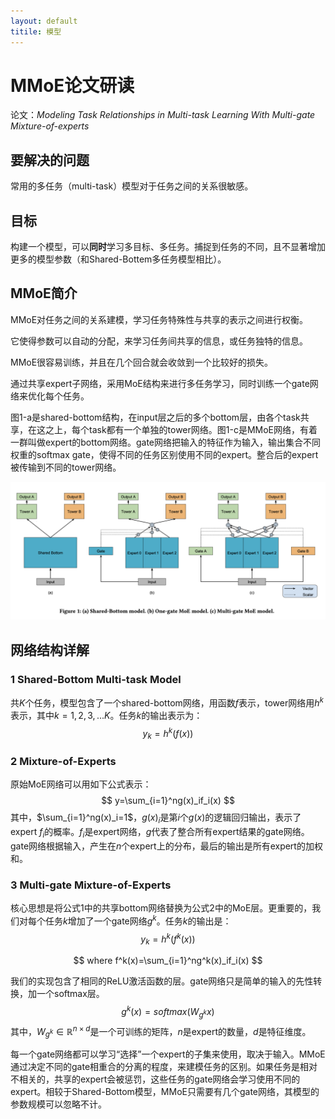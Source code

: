 ```yaml
---
layout: default
titile: 模型
---
```


# MMoE论文研读

论文：*Modeling Task Relationships in Multi-task Learning With Multi-gate Mixture-of-experts*



## 要解决的问题

常用的多任务（multi-task）模型对于任务之间的关系很敏感。

## 目标

构建一个模型，可以**同时**学习多目标、多任务。捕捉到任务的不同，且不显著增加更多的模型参数（和Shared-Bottem多任务模型相比）。



## MMoE简介

MMoE对任务之间的关系建模，学习任务特殊性与共享的表示之间进行权衡。

它使得参数可以自动的分配，来学习任务间共享的信息，或任务独特的信息。

MMoE很容易训练，并且在几个回合就会收敛到一个比较好的损失。

通过共享expert子网络，采用MoE结构来进行多任务学习，同时训练一个gate网络来优化每个任务。

图1-a是shared-bottom结构，在input层之后的多个bottom层，由各个task共享，在这之上，每个task都有一个单独的tower网络。图1-c是MMoE网络，有着一群叫做expert的bottom网络。gate网络把输入的特征作为输入，输出集合不同权重的softmax gate，使得不同的任务区别使用不同的expert。整合后的expert被传输到不同的tower网络。

![MMoE 图1](./MMoE.png)



## 网络结构详解

### 1 Shared-Bottom Multi-task Model

共$K$个任务，模型包含了一个shared-bottom网络，用函数$f$表示，tower网络用$h^k$表示，其中$k=1,2,3,...K$。任务$k$的输出表示为：
$$
y_k=h^k(f(x))
$$

### 2 Mixture-of-Experts

原始MoE网络可以用如下公式表示：
$$
y=\sum_{i=1}^ng(x)_if_i(x)
$$
其中，$\sum_{i=1}^ng(x)_i=1$，$g(x)_i$是第$i$个$g(x)$的逻辑回归输出，表示了expert $f_i$的概率。$f_i$是expert网络，$g$代表了整合所有expert结果的gate网络。gate网络根据输入，产生在$n$个expert上的分布，最后的输出是所有expert的加权和。

### 3 Multi-gate Mixture-of-Experts

核心思想是将公式1中的共享bottom网络替换为公式2中的MoE层。更重要的，我们对每个任务$k$增加了一个gate网络$g^k$。任务$k$的输出是：
$$
y_k=h^k(f^k(x))
$$

$$
where f^k(x)=\sum_{i=1}^ng^k(x)_if_i(x)
$$

我们的实现包含了相同的ReLU激活函数的层。gate网络只是简单的输入的先性转换，加一个softmax层。
$$
g^k(x)=softmax(W_{g^k}x)
$$
其中，$W_{g^k}\in \mathbb R^{n\times d}$是一个可训练的矩阵，$n$是expert的数量，$d$是特征维度。

每一个gate网络都可以学习“选择”一个expert的子集来使用，取决于输入。MMoE通过决定不同的gate相重合的分离的程度，来建模任务的区别。如果任务是相对不相关的，共享的expert会被惩罚，这些任务的gate网络会学习使用不同的expert。相较于Shared-Bottom模型，MMoE只需要有几个gate网络，其模型的参数规模可以忽略不计。


